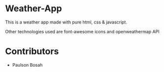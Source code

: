 # Weather-App

This is a weather app made with pure html, css & javascript.

Other technologies used are font-awesome icons and openweathermap API

# Contributors
- Paulson Bosah